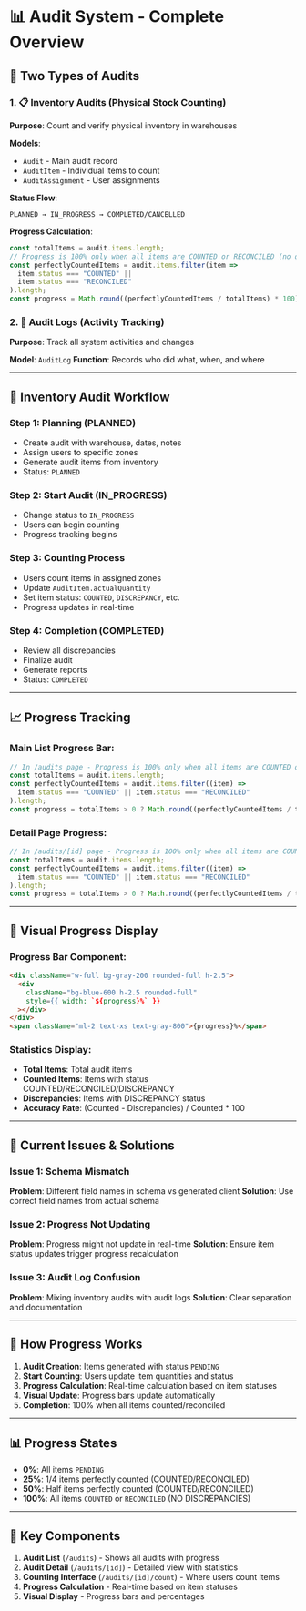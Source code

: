 # 📊 Audit System - Complete Overview

## 🎯 Two Types of Audits

### 1. 📋 **Inventory Audits** (Physical Stock Counting)
**Purpose**: Count and verify physical inventory in warehouses

**Models**:
- `Audit` - Main audit record
- `AuditItem` - Individual items to count
- `AuditAssignment` - User assignments

**Status Flow**:
```
PLANNED → IN_PROGRESS → COMPLETED/CANCELLED
```

**Progress Calculation**:
```javascript
const totalItems = audit.items.length;
// Progress is 100% only when all items are COUNTED or RECONCILED (no discrepancies)
const perfectlyCountedItems = audit.items.filter(item =>
  item.status === "COUNTED" ||
  item.status === "RECONCILED"
).length;
const progress = Math.round((perfectlyCountedItems / totalItems) * 100);
```

### 2. 📝 **Audit Logs** (Activity Tracking)
**Purpose**: Track all system activities and changes

**Model**: `AuditLog`
**Function**: Records who did what, when, and where

---

## 🔄 Inventory Audit Workflow

### **Step 1: Planning (PLANNED)**
- Create audit with warehouse, dates, notes
- Assign users to specific zones
- Generate audit items from inventory
- Status: `PLANNED`

### **Step 2: Start Audit (IN_PROGRESS)**
- Change status to `IN_PROGRESS`
- Users can begin counting
- Progress tracking begins

### **Step 3: Counting Process**
- Users count items in assigned zones
- Update `AuditItem.actualQuantity`
- Set item status: `COUNTED`, `DISCREPANCY`, etc.
- Progress updates in real-time

### **Step 4: Completion (COMPLETED)**
- Review all discrepancies
- Finalize audit
- Generate reports
- Status: `COMPLETED`

---

## 📈 Progress Tracking

### **Main List Progress Bar**:
```javascript
// In /audits page - Progress is 100% only when all items are COUNTED or RECONCILED (no discrepancies)
const totalItems = audit.items.length;
const perfectlyCountedItems = audit.items.filter((item) =>
  item.status === "COUNTED" || item.status === "RECONCILED"
).length;
const progress = totalItems > 0 ? Math.round((perfectlyCountedItems / totalItems) * 100) : 0;
```

### **Detail Page Progress**:
```javascript
// In /audits/[id] page - Progress is 100% only when all items are COUNTED or RECONCILED (no discrepancies)
const totalItems = audit.items.length;
const perfectlyCountedItems = audit.items.filter((item) =>
  item.status === "COUNTED" || item.status === "RECONCILED"
).length;
const progress = totalItems > 0 ? Math.round((perfectlyCountedItems / totalItems) * 100) : 0;
```

---

## 🎨 Visual Progress Display

### **Progress Bar Component**:
```html
<div className="w-full bg-gray-200 rounded-full h-2.5">
  <div
    className="bg-blue-600 h-2.5 rounded-full"
    style={{ width: `${progress}%` }}
  ></div>
</div>
<span className="ml-2 text-xs text-gray-800">{progress}%</span>
```

### **Statistics Display**:
- **Total Items**: Total audit items
- **Counted Items**: Items with status COUNTED/RECONCILED/DISCREPANCY
- **Discrepancies**: Items with DISCREPANCY status
- **Accuracy Rate**: (Counted - Discrepancies) / Counted * 100

---

## 🔧 Current Issues & Solutions

### **Issue 1: Schema Mismatch**
**Problem**: Different field names in schema vs generated client
**Solution**: Use correct field names from actual schema

### **Issue 2: Progress Not Updating**
**Problem**: Progress might not update in real-time
**Solution**: Ensure item status updates trigger progress recalculation

### **Issue 3: Audit Log Confusion**
**Problem**: Mixing inventory audits with audit logs
**Solution**: Clear separation and documentation

---

## 🚀 How Progress Works

1. **Audit Creation**: Items generated with status `PENDING`
2. **Start Counting**: Users update item quantities and status
3. **Progress Calculation**: Real-time calculation based on item statuses
4. **Visual Update**: Progress bars update automatically
5. **Completion**: 100% when all items counted/reconciled

---

## 📊 Progress States

- **0%**: All items `PENDING`
- **25%**: 1/4 items perfectly counted (COUNTED/RECONCILED)
- **50%**: Half items perfectly counted (COUNTED/RECONCILED)
- **100%**: All items `COUNTED` or `RECONCILED` (NO DISCREPANCIES)

---

## 🎯 Key Components

1. **Audit List** (`/audits`) - Shows all audits with progress
2. **Audit Detail** (`/audits/[id]`) - Detailed view with statistics
3. **Counting Interface** (`/audits/[id]/count`) - Where users count items
4. **Progress Calculation** - Real-time based on item statuses
5. **Visual Display** - Progress bars and percentages
